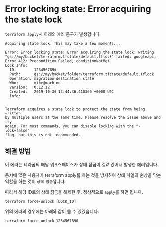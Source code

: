 # Error locking state: Error acquiring the state lock

`terraform apply`시 아래의 에러 문구가 발생합니다.   
```
Acquiring state lock. This may take a few moments...
 
Error: Error locking state: Error acquiring the state lock: writing "gs://my/bucket/terraform.tfstate/default.tflock" failed: googleapi: Error 412: Precondition Failed, conditionNotMet
Lock Info:
  ID:        1234567890
  Path:      gs://my/bucket/folder/terraform.tfstate/default.tflock
  Operation: migration destination state
  Who:       mike@machine
  Version:   0.12.12
  Created:   2019-10-30 12:44:36.410366 +0000 UTC
  Info:      
 
 
Terraform acquires a state lock to protect the state from being written
by multiple users at the same time. Please resolve the issue above and try
again. For most commands, you can disable locking with the "-lock=false"
flag, but this is not recommended.
```

## 해결 방법

이 에러는 테라폼의 해당 워크스페이스가 상태 잠금이 걸려 있어서 발생한 에러입니다.

동시에 많은 사용자가 terraform apply를 하는 것을 방지하여 상태 파일의 손상을 막는 역할을 하는 것이 `상태 잠금`입니다.

따라서 해당 ID로의 상태 잠금을 해제한 후, 정상적으로 `apply`를 하면 됩니다.

```
terraform force-unlock [LOCK_ID]
```

위의 에러의 경우에는 아래와 같이 쓸 수 있겠습니다.   
```
terraform force-unlock 1234567890
```
